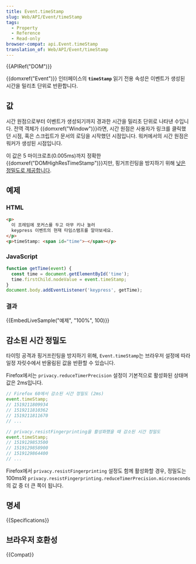 ```yaml
---
title: Event.timeStamp
slug: Web/API/Event/timeStamp
tags:
  - Property
  - Reference
  - Read-only
browser-compat: api.Event.timeStamp
translation_of: Web/API/Event/timeStamp
---
```


{{APIRef("DOM")}}

{{domxref("Event")}} 인터페이스의 **`timeStamp`** 읽기 전용 속성은 이벤트가 생성된 시간을 밀리초 단위로 반환합니다.

## 값

시간 원점으로부터 이벤트가 생성되기까지 경과한 시간을 밀리초 단위로 나타낸 수입니다. 전역 객체가 {{domxref("Window")}}라면, 시간 원점은 사용자가 링크를 클릭했던 시점, 혹은 스크립트가 문서의 로딩을 시작했던 시점입니다. 워커에서의 시간 원점은 워커가 생성된 시점입니다.

이 값은 5 마이크로초(0.005ms)까지 정확한 {{domxref("DOMHighResTimeStamp")}}지만, 핑거프린팅을 방지하기 위해 [낮은 정밀도로 제공합니다](#reduced_time_precision).

## 예제

### HTML

```html
<p>
  이 프레임에 포커스를 두고 아무 키나 눌러
  keypress 이벤트의 현재 타임스탬프를 알아보세요.
</p>
<p>timeStamp: <span id="time">-</span></p>
```

### JavaScript

```js
function getTime(event) {
  const time = document.getElementById('time');
  time.firstChild.nodeValue = event.timeStamp;
}
document.body.addEventListener('keypress', getTime);
```

### 결과

{{EmbedLiveSample("예제", "100%", 100)}}

## 감소된 시간 정밀도

타이밍 공격과 핑거프린팅을 방지하기 위해, `Event.timeStamp`는 브라우저 설정에 따라 일정 자릿수에서 반올림된 값을 반환할 수 있습니다.

Firefox에서는 `privacy.reduceTimerPrecision` 설정이 기본적으로 활성화된 상태며 값은 2ms입니다.

```js
// Firefox 60에서 감소된 시간 정밀도 (2ms)
event.timeStamp;
// 1519211809934
// 1519211810362
// 1519211811670
// ...

// privacy.resistFingerprinting을 활성화했을 때 감소된 시간 정밀도
event.timeStamp;
// 1519129853500
// 1519129858900
// 1519129864400
// ...
```

Firefox에서 `privacy.resistFingerprinting` 설정도 함께 활성화할 경우, 정밀도는 100ms와 `privacy.resistFingerprinting.reduceTimerPrecision.microseconds`의 값 중 더 큰 쪽이 됩니다.

## 명세

{{Specifications}}

## 브라우저 호환성

{{Compat}}
